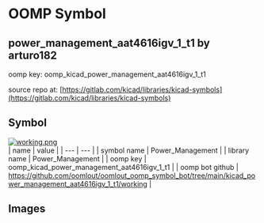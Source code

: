# OOMP Symbol  
## power_management_aat4616igv_1_t1  by arturo182  
  
oomp key: oomp_kicad_power_management_aat4616igv_1_t1  
  
source repo at: [https://gitlab.com/kicad/libraries/kicad-symbols](https://gitlab.com/kicad/libraries/kicad-symbols)  
## Symbol  
  
[![working.png](working_600.png)](working.png)  
| name | value | 
| --- | --- | 
| symbol name | Power_Management | 
| library name | Power_Management | 
| oomp key | oomp_kicad_power_management_aat4616igv_1_t1 | 
| oomp bot github | https://github.com/oomlout/oomlout_oomp_symbol_bot/tree/main/kicad_power_management_aat4616igv_1_t1/working | 
## Images  
